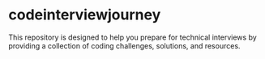 # codeinterviewjourney
This repository is designed to help you prepare for technical interviews by providing a collection of coding challenges, solutions, and resources.
